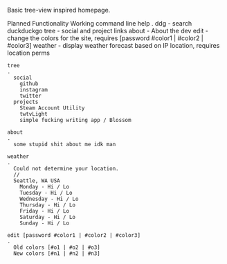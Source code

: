 Basic tree-view inspired homepage.

Planned Functionality
  Working command line
    help
    .
      ddg - search duckduckgo
      tree - social and project links
      about - About the dev
      edit - change the colors for the site, requires [password #color1 | #color2 | #color3]
      weather - display weather forecast based on IP location, requires location perms

    tree
    .
      social
        github
        instagram
        twitter
      projects
        Steam Account Utility
        twtvLight
        simple fucking writing app / Blossom

    about
    .
      some stupid shit about me idk man

    weather
    .
      Could not determine your location.
      //
      Seattle, WA USA
        Monday - Hi / Lo
        Tuesday - Hi / Lo
        Wednesday - Hi / Lo
        Thursday - Hi / Lo
        Friday - Hi / Lo
        Saturday - Hi / Lo
        Sunday - Hi / Lo

    edit [password #color1 | #color2 | #color3]
    .
      Old colors [#o1 | #o2 | #o3]
      New colors [#n1 | #n2 | #n3]